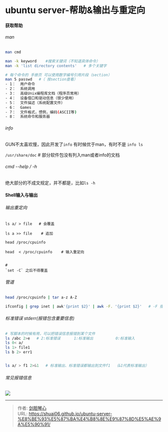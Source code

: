 # ubuntu server-帮助&输出与重定向




#### 获取帮助

###### man

```bash
man cmd

man -k keyword    #搜索关键词（不知道具体命令）
man -k 'list directory contents'   # 多个关键字

# 每个命令的 手册页 可以使用数字编号引用片段（section）
man 5 passwd   #（ 按section查看）
- 1：  用户命令
- 2：  系统调用
- 3：  高级Unix编程库文档（程序员常用）
- 4：  设备借口和驱动信息（很少使用）
- 5：  文件描述（系统配置文件）
- 6：  Games
- 7：  文件格式，惯例，编码(ASCII等)
- 8：  系统命令和服务器
```



###### info

GUN不太喜欢慢，因此开发了`info`
有时候优于man，有时不是
`info ls`

`/usr/share/doc` # 部分软件包没有列入man或者info的文档

###### cmd --help / -h

绝大部分的不成文规定，并不都是，比如`ls -h`

#### Shell输入与输出

###### 输出重定向

```shell
ls a/ > file   # 会覆盖

ls a >> file    # 追加

head /proc/cpuinfo 

head  < /proc/cpuinfo    # 输入重定向


#
`set -C` 之后不得覆盖
```

###### 管道

```bash
head /proc/cpuinfo | tar a-z A-Z

ifconfig | grep inet | awk'{print $2}' | awk -F. '{print $2}'   # -F 指定分隔符，这里以.分割
```

###### 标准错误 stderr(报错包含重要信息)

```bash
# 写脚本的时候有用，可以把错误信息报错到某个文件
ls /abc 2>e   # 2:标准错误      1:标准输出          0:标准输入
ls 0< a/
ls 1> file1
ls b 2> err1


ls a/ > f1 2>&1   # 标准输出、标准错误都输出到文件f1  （&1代表标准输出）
```

###### 常见报错信息

<img src="http://image.xpshuai.cn//error.png"></img>









---

> 作者: [剑胆琴心](http://geoer.cn)  
> URL: https://shuai06.github.io/ubuntu-server-%E8%BE%93%E5%87%BA%E4%B8%8E%E9%87%8D%E5%AE%9A%E5%90%91/  

